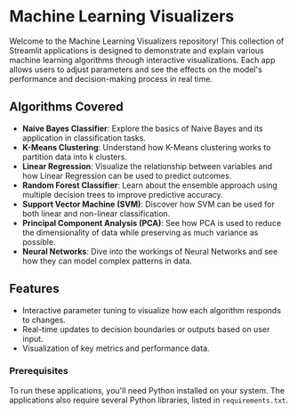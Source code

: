 # Machine Learning Visualizers

Welcome to the Machine Learning Visualizers repository! This collection of Streamlit applications is designed to demonstrate and explain various machine learning algorithms through interactive visualizations. Each app allows users to adjust parameters and see the effects on the model's performance and decision-making process in real time.

## Algorithms Covered

- **Naive Bayes Classifier**: Explore the basics of Naive Bayes and its application in classification tasks.
- **K-Means Clustering**: Understand how K-Means clustering works to partition data into k clusters.
- **Linear Regression**: Visualize the relationship between variables and how Linear Regression can be used to predict outcomes.
- **Random Forest Classifier**: Learn about the ensemble approach using multiple decision trees to improve predictive accuracy.
- **Support Vector Machine (SVM)**: Discover how SVM can be used for both linear and non-linear classification.
- **Principal Component Analysis (PCA)**: See how PCA is used to reduce the dimensionality of data while preserving as much variance as possible.
- **Neural Networks**: Dive into the workings of Neural Networks and see how they can model complex patterns in data.

## Features

- Interactive parameter tuning to visualize how each algorithm responds to changes.
- Real-time updates to decision boundaries or outputs based on user input.
- Visualization of key metrics and performance data.

### Prerequisites

To run these applications, you'll need Python installed on your system. The applications also require several Python libraries, listed in `requirements.txt`.

